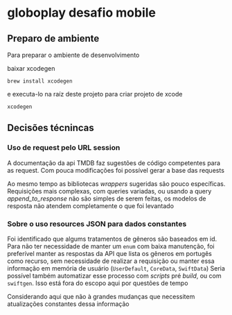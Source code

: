 # globoplay desafio mobile

## Preparo de ambiente

Para preparar o ambiente de desenvolvimento

baixar xcodegen

```shell
brew install xcodegen
```

e executa-lo na raíz deste projeto para criar projeto de xcode 

```shell
xcodegen
```

## Decisões técnincas

### Uso de request pelo URL session

A documentação da api TMDB faz sugestões de código competentes para as request. Com pouca modificações foi possível gerar a base das requests

Ao mesmo tempo as bibliotecas _wrappers_ sugeridas são pouco específicas.
Requisições mais complexas, com queries variadas, ou usando a query _append_to_response_ não são simples de serem feitas, os modelos de resposta não atendem completamente o que foi levantado

### Sobre o uso resources JSON para dados constantes

Foi identificado que algums tratamentos de gêneros são baseados em id. Para não ter necessidade de manter um `enum` com baixa manutenção, foi preferível manter as respostas da API que lista os gêneros em portugês como recurso, sem necessidade de realizar a requisição ou manter essa informação em memória de usuário (`UserDefault`, `CoreData`, `SwiftData`)
Seria possível também automatizar esse processo com _scripts_ pré _build_, ou com `swiftgen`. Isso está fora do escopo aqui por questões de tempo 

Considerando aqui que não à grandes mudanças que necessitem atualizações constantes dessa informação
